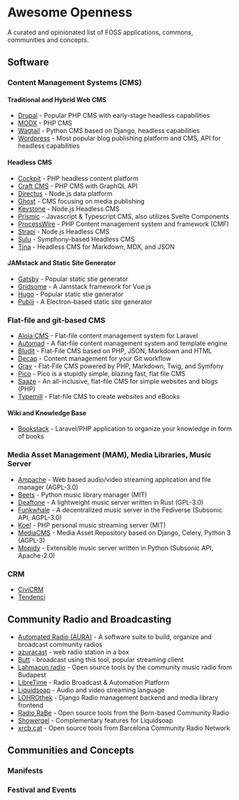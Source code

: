 # Awesome Openness

A curated and opinionated list of FOSS applications, commons, communities and concepts.

## Software

### Content Management Systems (CMS)

#### Traditional and Hybrid Web CMS

- [Drupal](https://drupal.org/) - Popular PHP CMS with early-stage headless capabilities
- [MODX](https://modx.com/) - PHP CMS
- [Wagtail](https://wagtail.org/) - Python CMS based on Django, headless capabilities
- [Wordpress](https://wordpress.org/) - Most popular blog publishing platform and CMS, API for headless capabilities

#### Headless CMS

- [Cockpit](https://getcockpit.com/) - PHP headless content platform
- [Craft CMS](https://craftcms.com/) - PHP CMS with GraphQL API
- [Directus](https://directus.io/) - Node.js data platform
- [Ghost](https://ghost.org/) - CMS focusing on media publishing
- [Keystone](https://keystonejs.com/) - Node.js Headless CMS
- [Prismic](https://prismic.io/) - Javascript & Typescript CMS, also utilizes Svelte Components
- [ProcessWire](https://processwire.com/) - PHP Content management system and framework (CMF)
- [Strapi](https://strapi.io/) - Node.js Headless CMS
- [Sulu](https://sulu.io/) - Symphony-based Headless CMS
- [Tina](https://tina.io/) - Headless CMS for Markdown, MDX, and JSON

#### JAMstack and Static Site Generator

- [Gatsby](https://www.gatsbyjs.com/) - Popular static stie generator
- [Gridsome](https://gridsome.org/) - A Jamstack framework for Vue.js
- [Hugo](https://gohugo.io/) - Popular static stie generator
- [Publii](https://getpublii.com/) - A Electron-based static site generator

### Flat-file and git-based CMS

- [Aloia CMS](https://aloiacms.com/) - Flat-file content management system for Laravel
- [Automad](https://automad.org/) - A flat-file content management system and template engine
- [Bludit](https://www.bludit.com/) - Flat-File CMS based on PHP, JSON, Markdown and HTML
- [Decap](https://decapcms.org/) - Content management for your Git workflow
- [Grav](https://getgrav.org/) - Flat-File CMS powered by PHP, Markdown, Twig, and Symfony
- [Pico](https://picocms.org/) - Pico is a stupidly simple, blazing fast, flat file CMS
- [Saaze](https://saaze.dev/) - An all-inclusive, flat-file CMS for simple websites and blogs (PHP)
- [Typemill](https://typemill.net/) - Flat-file CMS to create websites and eBooks

#### Wiki and Knowledge Base

- [Bookstack](https://www.bookstackapp.com/) - Laravel/PHP application to organize your knowledge in form of books

### Media Asset Management (MAM), Media Libraries, Music Server

- [Ampache](https://github.com/ampache/ampache) - Web based audio/video streaming application and file manager (AGPL-3.0)
- [Beets](https://beets.io/) - Python music library manager (MIT)
- [Deaftone](https://github.com/Deaftone/Deaftone) - A lightweight music server written in Rust (GPL-3.0)
- [Funkwhale](https://funkwhale.audio/) - A decentralized music server in the Fediverse (Subsonic API, AGPL-3.0)
- [Koel](https://koel.dev/) - PHP personal music streaming server (MIT)
- [MediaCMS](https://mediacms.io/) - Media Asset Repository based on Django, Celery, Python 3 (AGPL-3)
- [Mopidy](https://mopidy.com/) - Extensible music server written in Python (Subsonic API, Apache-2.0)

### CRM

- [CiviCRM](https://civicrm.org/)
- [Tendenci](https://www.tendenci.com/)

## Community Radio and Broadcasting

- [Automated Radio (AURA)](https://aura.radio) - A software suite to build, organize and broadcast community radios
- [azuracast](https://www.azuracast.com/) - web radio station in a box
- [Butt](https://danielnoethen.de/butt/) - broadcast using this tool, popular streaming client
- [Lahmacun radio](https://github.com/lahmacunradio) - Open source tools by the community music radio from Budapest
- [LibreTime](https://libretime.org/) - Radio Broadcast & Automation Platform
- [Liquidsoap](https://www.liquidsoap.info/) - Audio and video streaming language
- [LOHROthek](https://git.hack-hro.de/lohro/lohrothek) - Django Radio management backend and media library frontend
- [Radio RaBe](https://github.com/radiorabe) - Open source tools from the Bern-based Community Radio
- [Showergel](https://showergel.readthedocs.io/) - Complementary features for Liquidsoap
- [xrcb.cat](https://gitlab.com/guifi-exo/xrcb) - Open source tools from Barcelona Community Radio Network

## Communities and Concepts

### Manifests

### Festival and Events
